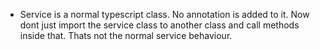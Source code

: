 - Service is a normal typescript class. No annotation is added to it. Now dont just import the service class to another class and call methods inside that. Thats not the normal service behaviour.
